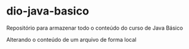 # dio-java-basico
Repositório para armazenar todo o conteúdo do curso de Java Básico

Alterando o conteúdo de um arquivo de forma local
